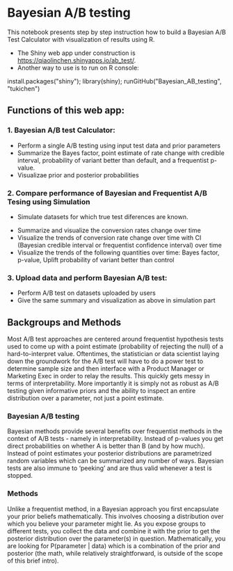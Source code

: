 # Bayesian A/B testing

This notebook presents step by step instruction how to build a Bayesian A/B Test Calculator with visualization of results using R.
* The Shiny web app under construction is https://qiaolinchen.shinyapps.io/ab_test/. 
* Another way to use is to run on R console: 

install.packages("shiny");  library(shiny); runGitHub("Bayesian_AB_testing", "tukichen")

## Functions of this web app:
### 1. Bayesian A/B test Calculator: 
- Perform a single A/B testing using input test data and prior parameters 
- Summarize the Bayes factor, point estimate of rate change with credible interval, probability of variant better than default, and a frequentist p-value.
- Visualizae prior and posterior probabilities

### 2. Compare performance of Bayesian and Frequentist A/B Tesing using Simulation
* Simulate datasets for which true test diferences are known.
- Summarize and visualize the conversion rates change over time
- Visualize the trends of conversion rate change over time with CI (Bayesian credible interval or frequentist confidence interval) over time
- Visualize the trends of the following quantities over time:  Bayes factor, p-value, Uplift probability of variant better than control 

### 3. Upload data and perform Bayesian A/B test: 
- Perform A/B test on datasets uploaded by users
- Give the same summary and visualization as above in simulation part

## Backgroups and Methods

Most A/B test approaches are centered around frequentist hypothesis tests used to come up with a point estimate (probability of rejecting the null) of a hard-to-interpret value. Oftentimes, the statistician or data scientist laying down the groundwork for the A/B test will have to do a power test to determine sample size and then interface with a Product Manager or Marketing Exec in order to relay the results. This quickly gets messy in terms of interpretability. More importantly it is simply not as robust as A/B testing given informative priors and the ability to inspect an entire distribution over a parameter, not just a point estimate.

### Bayesian A/B testing
Bayesian methods provide several benefits over frequentist methods in the context of A/B tests - namely in interpretability. Instead of p-values you get direct probabilities on whether A is better than B (and by how much). Instead of point estimates your posterior distributions are parametrized random variables which can be summarized any number of ways. Bayesian tests are also immune to ‘peeking’ and are thus valid whenever a test is stopped.

### Methods

Unlike a frequentist method, in a Bayesian approach you first encapsulate your prior beliefs mathematically. This involves choosing a distribution over which you believe your parameter might lie. As you expose groups to different tests, you collect the data and combine it with the prior to get the posterior distribution over the parameter(s) in question. Mathematically, you are looking for P(parameter | data) which is a combination of the prior and posterior (the math, while relatively straightforward, is outside of the scope of this brief intro).

